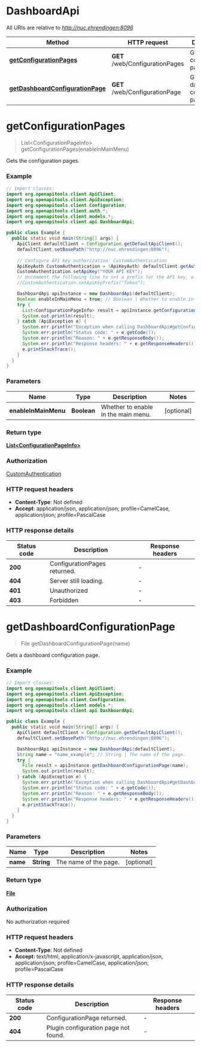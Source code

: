 # DashboardApi

All URIs are relative to *http://nuc.ehrendingen:8096*

| Method | HTTP request | Description |
|------------- | ------------- | -------------|
| [**getConfigurationPages**](DashboardApi.md#getConfigurationPages) | **GET** /web/ConfigurationPages | Gets the configuration pages. |
| [**getDashboardConfigurationPage**](DashboardApi.md#getDashboardConfigurationPage) | **GET** /web/ConfigurationPage | Gets a dashboard configuration page. |


<a id="getConfigurationPages"></a>
# **getConfigurationPages**
> List&lt;ConfigurationPageInfo&gt; getConfigurationPages(enableInMainMenu)

Gets the configuration pages.

### Example
```java
// Import classes:
import org.openapitools.client.ApiClient;
import org.openapitools.client.ApiException;
import org.openapitools.client.Configuration;
import org.openapitools.client.auth.*;
import org.openapitools.client.models.*;
import org.openapitools.client.api.DashboardApi;

public class Example {
  public static void main(String[] args) {
    ApiClient defaultClient = Configuration.getDefaultApiClient();
    defaultClient.setBasePath("http://nuc.ehrendingen:8096");
    
    // Configure API key authorization: CustomAuthentication
    ApiKeyAuth CustomAuthentication = (ApiKeyAuth) defaultClient.getAuthentication("CustomAuthentication");
    CustomAuthentication.setApiKey("YOUR API KEY");
    // Uncomment the following line to set a prefix for the API key, e.g. "Token" (defaults to null)
    //CustomAuthentication.setApiKeyPrefix("Token");

    DashboardApi apiInstance = new DashboardApi(defaultClient);
    Boolean enableInMainMenu = true; // Boolean | Whether to enable in the main menu.
    try {
      List<ConfigurationPageInfo> result = apiInstance.getConfigurationPages(enableInMainMenu);
      System.out.println(result);
    } catch (ApiException e) {
      System.err.println("Exception when calling DashboardApi#getConfigurationPages");
      System.err.println("Status code: " + e.getCode());
      System.err.println("Reason: " + e.getResponseBody());
      System.err.println("Response headers: " + e.getResponseHeaders());
      e.printStackTrace();
    }
  }
}
```

### Parameters

| Name | Type | Description  | Notes |
|------------- | ------------- | ------------- | -------------|
| **enableInMainMenu** | **Boolean**| Whether to enable in the main menu. | [optional] |

### Return type

[**List&lt;ConfigurationPageInfo&gt;**](ConfigurationPageInfo.md)

### Authorization

[CustomAuthentication](../README.md#CustomAuthentication)

### HTTP request headers

 - **Content-Type**: Not defined
 - **Accept**: application/json, application/json; profile=CamelCase, application/json; profile=PascalCase

### HTTP response details
| Status code | Description | Response headers |
|-------------|-------------|------------------|
| **200** | ConfigurationPages returned. |  -  |
| **404** | Server still loading. |  -  |
| **401** | Unauthorized |  -  |
| **403** | Forbidden |  -  |

<a id="getDashboardConfigurationPage"></a>
# **getDashboardConfigurationPage**
> File getDashboardConfigurationPage(name)

Gets a dashboard configuration page.

### Example
```java
// Import classes:
import org.openapitools.client.ApiClient;
import org.openapitools.client.ApiException;
import org.openapitools.client.Configuration;
import org.openapitools.client.models.*;
import org.openapitools.client.api.DashboardApi;

public class Example {
  public static void main(String[] args) {
    ApiClient defaultClient = Configuration.getDefaultApiClient();
    defaultClient.setBasePath("http://nuc.ehrendingen:8096");

    DashboardApi apiInstance = new DashboardApi(defaultClient);
    String name = "name_example"; // String | The name of the page.
    try {
      File result = apiInstance.getDashboardConfigurationPage(name);
      System.out.println(result);
    } catch (ApiException e) {
      System.err.println("Exception when calling DashboardApi#getDashboardConfigurationPage");
      System.err.println("Status code: " + e.getCode());
      System.err.println("Reason: " + e.getResponseBody());
      System.err.println("Response headers: " + e.getResponseHeaders());
      e.printStackTrace();
    }
  }
}
```

### Parameters

| Name | Type | Description  | Notes |
|------------- | ------------- | ------------- | -------------|
| **name** | **String**| The name of the page. | [optional] |

### Return type

[**File**](File.md)

### Authorization

No authorization required

### HTTP request headers

 - **Content-Type**: Not defined
 - **Accept**: text/html, application/x-javascript, application/json, application/json; profile=CamelCase, application/json; profile=PascalCase

### HTTP response details
| Status code | Description | Response headers |
|-------------|-------------|------------------|
| **200** | ConfigurationPage returned. |  -  |
| **404** | Plugin configuration page not found. |  -  |

